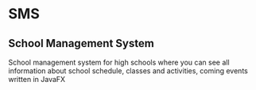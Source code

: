 # SMS
## School Management System
School management system for high schools where you can see all information about school schedule, classes and activities, coming events written in JavaFX
